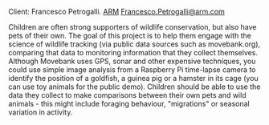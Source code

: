 Client: Francesco Petrogalli. [ARM](ARM "wikilink")
<Francesco.Petrogalli@arm.com>

Children are often strong supporters of wildlife conservation, but also
have pets of their own. The goal of this project is to help them engage
with the science of wildlife tracking (via public data sources such as
movebank.org), comparing that data to monitoring information that they
collect themselves. Although Movebank uses GPS, sonar and other
expensive techniques, you could use simple image analysis from a
Raspberry Pi time-lapse camera to identify the position of a goldfish, a
guinea pig or a hamster in its cage (you can use toy animals for the
public demo). Children should be able to use the data they collect to
make comparisons between their own pets and wild animals - this might
include foraging behaviour, "migrations" or seasonal variation in
activity.